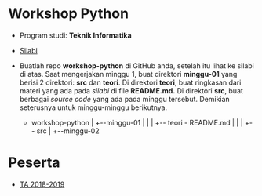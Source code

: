 # Workshop Python

* Program studi: **Teknik Informatika**
* [Silabi](https://github.com/oldstager/academic/blob/master/syllabus/workshop-python.md)
* Buatlah repo **workshop-python** di GitHub anda, setelah itu lihat ke silabi di atas. Saat mengerjakan minggu 1, buat 
  direktori **minggu-01** yang berisi 2 direktori: **src** dan **teori**. Di direktori **teori**, buat ringkasan dari materi yang ada pada *silabi*
  di file **README.md.** Di direktori **src**, buat berbagai *source code* yang ada pada minggu tersebut. Demikian seterusnya
  untuk minggu-minggu berikutnya.
  
	- workshop-python
	  |
	  +--minggu-01
	  |    |
	  |	   +-- teori - README.md
	  |    |
	  |    +-- src
	  |
	  +--minggu-02
   
   
# Peserta

* [TA 2018-2019](https://github.com/oldstager/academic/tree/master/lectures/workshop-python/2018-2019)

